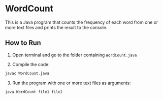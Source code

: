 # WordCount

This is a Java program that counts the frequency of each word from one or more text files and prints the result to the console.

## How to Run

1. Open terminal and go to the folder containing `WordCount.java`

2. Compile the code:
```bash
javac WordCount.java
```
3. Run the program with one or more text files as arguments:
```bash
java WordCount file1 file2
```